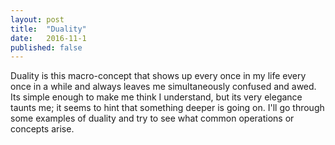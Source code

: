 ```yaml
---
layout: post
title:  "Duality"
date:   2016-11-1
published: false
---
```


<!-- 
. LP duality
. Dual space
. inner/outer product
. transpose
!-->

Duality is this macro-concept that shows up every once in my life every once in a while and always leaves me simultaneously confused and awed. Its simple enough to make me think I understand, but its very elegance taunts me; it seems to hint that something deeper is going on. I'll go through some examples of duality and try to see what common operations or concepts arise. 